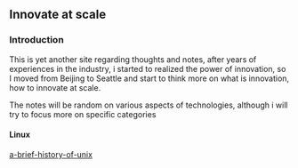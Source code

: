 ## Innovate at scale

### Introduction
This is yet another site regarding thoughts and notes, after years of experiences in the industry, i started to realized the power of innovation, so I moved from Beijing to Seattle and start to think more on what is innovation, how to innovate at scale.

The notes will be random on various aspects of technologies, although i will try to focus more on specific categories


#### Linux
[a-brief-history-of-unix](./a-brief-hisotry-of-unix.md)

